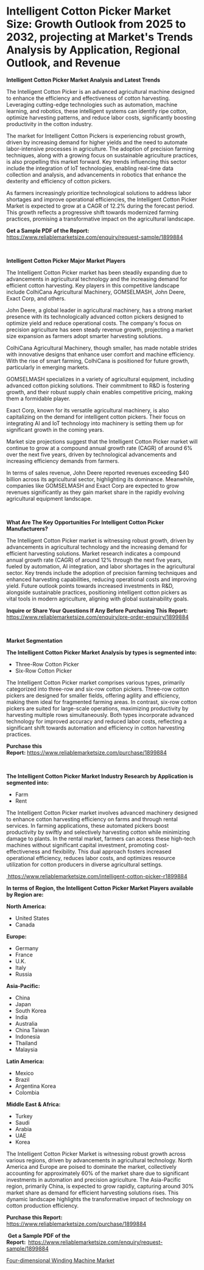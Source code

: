 <p><h1>Intelligent Cotton Picker Market Size: Growth Outlook from 2025 to 2032, projecting at Market's Trends Analysis by Application, Regional Outlook, and Revenue</h1></p><p><strong>Intelligent Cotton Picker Market Analysis and Latest Trends</strong></p>
<p><p>The Intelligent Cotton Picker is an advanced agricultural machine designed to enhance the efficiency and effectiveness of cotton harvesting. Leveraging cutting-edge technologies such as automation, machine learning, and robotics, these intelligent systems can identify ripe cotton, optimize harvesting patterns, and reduce labor costs, significantly boosting productivity in the cotton industry. </p><p>The market for Intelligent Cotton Pickers is experiencing robust growth, driven by increasing demand for higher yields and the need to automate labor-intensive processes in agriculture. The adoption of precision farming techniques, along with a growing focus on sustainable agriculture practices, is also propelling this market forward. Key trends influencing this sector include the integration of IoT technologies, enabling real-time data collection and analysis, and advancements in robotics that enhance the dexterity and efficiency of cotton pickers.</p><p>As farmers increasingly prioritize technological solutions to address labor shortages and improve operational efficiencies, the Intelligent Cotton Picker Market is expected to grow at a CAGR of 12.2% during the forecast period. This growth reflects a progressive shift towards modernized farming practices, promising a transformative impact on the agricultural landscape.</p></p>
<p><strong>Get a Sample PDF of the Report:&nbsp;</strong> <a href="https://www.reliablemarketsize.com/enquiry/request-sample/1899884?utm_campaign=2463&utm_medium=2&utm_source=Github&utm_content=ia&utm_term=01032025&utm_id=intelligent-cotton-picker">https://www.reliablemarketsize.com/enquiry/request-sample/1899884</a></p>
<p>&nbsp;</p>
<p><strong>Intelligent Cotton Picker Major Market Players</strong></p>
<p><p>The Intelligent Cotton Picker market has been steadily expanding due to advancements in agricultural technology and the increasing demand for efficient cotton harvesting. Key players in this competitive landscape include ColhiCana Agricultural Machinery, GOMSELMASH, John Deere, Exact Corp, and others. </p><p>John Deere, a global leader in agricultural machinery, has a strong market presence with its technologically advanced cotton pickers designed to optimize yield and reduce operational costs. The company's focus on precision agriculture has seen steady revenue growth, projecting a market size expansion as farmers adopt smarter harvesting solutions.</p><p>ColhiCana Agricultural Machinery, though smaller, has made notable strides with innovative designs that enhance user comfort and machine efficiency. With the rise of smart farming, ColhiCana is positioned for future growth, particularly in emerging markets.</p><p>GOMSELMASH specializes in a variety of agricultural equipment, including advanced cotton picking solutions. Their commitment to R&D is fostering growth, and their robust supply chain enables competitive pricing, making them a formidable player.</p><p>Exact Corp, known for its versatile agricultural machinery, is also capitalizing on the demand for intelligent cotton pickers. Their focus on integrating AI and IoT technology into machinery is setting them up for significant growth in the coming years.</p><p>Market size projections suggest that the Intelligent Cotton Picker market will continue to grow at a compound annual growth rate (CAGR) of around 6% over the next five years, driven by technological advancements and increasing efficiency demands from farmers.</p><p>In terms of sales revenue, John Deere reported revenues exceeding $40 billion across its agricultural sector, highlighting its dominance. Meanwhile, companies like GOMSELMASH and Exact Corp are expected to grow revenues significantly as they gain market share in the rapidly evolving agricultural equipment landscape.</p></p>
<p>&nbsp;</p>
<p><strong>What Are The Key Opportunities For Intelligent Cotton Picker Manufacturers?</strong></p>
<p><p>The Intelligent Cotton Picker market is witnessing robust growth, driven by advancements in agricultural technology and the increasing demand for efficient harvesting solutions. Market research indicates a compound annual growth rate (CAGR) of around 12% through the next five years, fueled by automation, AI integration, and labor shortages in the agricultural sector. Key trends include the adoption of precision farming techniques and enhanced harvesting capabilities, reducing operational costs and improving yield. Future outlook points towards increased investments in R&D, alongside sustainable practices, positioning intelligent cotton pickers as vital tools in modern agriculture, aligning with global sustainability goals.</p></p>
<p><strong>Inquire or Share Your Questions If Any Before Purchasing This Report:</strong> <a href="https://www.reliablemarketsize.com/enquiry/pre-order-enquiry/1899884?utm_campaign=2463&utm_medium=2&utm_source=Github&utm_content=ia&utm_term=01032025&utm_id=intelligent-cotton-picker">https://www.reliablemarketsize.com/enquiry/pre-order-enquiry/1899884</a></p>
<p>&nbsp;</p>
<p><strong>Market Segmentation</strong></p>
<p><strong>The Intelligent Cotton Picker Market Analysis by types is segmented into:</strong></p>
<p><ul><li>Three-Row Cotton Picker</li><li>Six-Row Cotton Picker</li></ul></p>
<p><p>The Intelligent Cotton Picker market comprises various types, primarily categorized into three-row and six-row cotton pickers. Three-row cotton pickers are designed for smaller fields, offering agility and efficiency, making them ideal for fragmented farming areas. In contrast, six-row cotton pickers are suited for large-scale operations, maximizing productivity by harvesting multiple rows simultaneously. Both types incorporate advanced technology for improved accuracy and reduced labor costs, reflecting a significant shift towards automation and efficiency in cotton harvesting practices.</p></p>
<p><strong>Purchase this Report:&nbsp;</strong><a href="https://www.reliablemarketsize.com/purchase/1899884?utm_campaign=2463&utm_medium=2&utm_source=Github&utm_content=ia&utm_term=01032025&utm_id=intelligent-cotton-picker">https://www.reliablemarketsize.com/purchase/1899884</a></p>
<p>&nbsp;</p>
<p><strong>The Intelligent Cotton Picker Market Industry Research by Application is segmented into:</strong></p>
<p><ul><li>Farm</li><li>Rent</li></ul></p>
<p><p>The Intelligent Cotton Picker market involves advanced machinery designed to enhance cotton harvesting efficiency on farms and through rental services. In farming applications, these automated pickers boost productivity by swiftly and selectively harvesting cotton while minimizing damage to plants. In the rental market, farmers can access these high-tech machines without significant capital investment, promoting cost-effectiveness and flexibility. This dual approach fosters increased operational efficiency, reduces labor costs, and optimizes resource utilization for cotton producers in diverse agricultural settings.</p></p>
<p><a href="https://www.reliablemarketsize.com/intelligent-cotton-picker-r1899884?utm_campaign=2463&utm_medium=2&utm_source=Github&utm_content=ia&utm_term=01032025&utm_id=intelligent-cotton-picker">&nbsp;https://www.reliablemarketsize.com/intelligent-cotton-picker-r1899884</a></p>
<p><strong>In terms of Region, the Intelligent Cotton Picker Market Players available by Region are:</strong></p>
<p>
    <p> <strong> North America: </strong>
        <ul>
            <li>United States</li>
            <li>Canada</li>
        </ul>
        </p> 
    <p> <strong> Europe: </strong>
        <ul>
            <li>Germany</li>
            <li>France</li>
            <li>U.K.</li>
            <li>Italy</li>
            <li>Russia</li>
        </ul>
        </p> 
    <p> <strong> Asia-Pacific: </strong>
        <ul>
            <li>China</li>
            <li>Japan</li>
            <li>South Korea</li>
            <li>India</li>
            <li>Australia</li>
            <li>China Taiwan</li>
            <li>Indonesia</li>
            <li>Thailand</li>
            <li>Malaysia</li>
        </ul>
        </p> 
    <p> <strong> Latin America: </strong>
        <ul>
            <li>Mexico</li>
            <li>Brazil</li>
            <li>Argentina Korea</li>
            <li>Colombia</li>
        </ul>
        </p> 
    <p> <strong> Middle East & Africa: </strong>
        <ul>
            <li>Turkey</li>
            <li>Saudi</li>
            <li>Arabia</li>
            <li>UAE</li>
            <li>Korea</li>
        </ul>
    </p>
    </p>
<p><p>The Intelligent Cotton Picker Market is witnessing robust growth across various regions, driven by advancements in agricultural technology. North America and Europe are poised to dominate the market, collectively accounting for approximately 60% of the market share due to significant investments in automation and precision agriculture. The Asia-Pacific region, primarily China, is expected to grow rapidly, capturing around 30% market share as demand for efficient harvesting solutions rises. This dynamic landscape highlights the transformative impact of technology on cotton production efficiency.</p></p>
<p><strong>Purchase this Report: </strong><a href="https://www.reliablemarketsize.com/purchase/1899884?utm_campaign=2463&utm_medium=2&utm_source=Github&utm_content=ia&utm_term=01032025&utm_id=intelligent-cotton-picker">https://www.reliablemarketsize.com/purchase/1899884</a></p>
<p>&nbsp;<strong>Get a Sample PDF of the Report:&nbsp;&nbsp;</strong><a href="https://www.reliablemarketsize.com/enquiry/request-sample/1899884?utm_campaign=2463&utm_medium=2&utm_source=Github&utm_content=ia&utm_term=01032025&utm_id=intelligent-cotton-picker">https://www.reliablemarketsize.com/enquiry/request-sample/1899884</a></p>
<p><strong></strong></p>
<p><p><a href="https://github.com/pearlinewhite4692/Market-Research-Report-List-1/blob/main/four-dimensional-winding-machine-market.md?utm_campaign=2463&utm_medium=2&utm_source=Github&utm_content=ia&utm_term=01032025&utm_id=intelligent-cotton-picker">Four-dimensional Winding Machine Market</a></p></p>